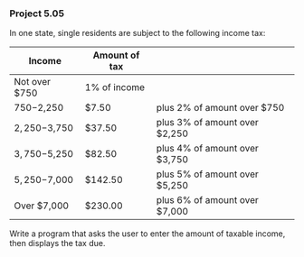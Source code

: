 ### Project 5.05
In one state, single residents are subject to the following income tax:

| Income        | Amount of tax |                               |
| ------------- | ------------- | ----------------------------- |
| Not over $750 | 1% of income  |
| $750-$2,250   | $7.50         | plus 2% of amount over $750   |
| $2,250-$3,750 | $37.50        | plus 3% of amount over $2,250 |
| $3,750-$5,250 | $82.50        | plus 4% of amount over $3,750 |
| $5,250-$7,000 | $142.50       | plus 5% of amount over $5,250 |
| Over $7,000   | $230.00       | plus 6% of amount over $7,000 |

Write a program that asks the user to enter the amount of taxable income, then
displays the tax due.